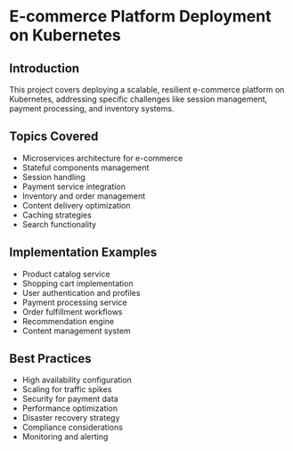# E-commerce Platform Deployment on Kubernetes

## Introduction
This project covers deploying a scalable, resilient e-commerce platform on Kubernetes, addressing specific challenges like session management, payment processing, and inventory systems.

## Topics Covered
- Microservices architecture for e-commerce
- Stateful components management
- Session handling
- Payment service integration
- Inventory and order management
- Content delivery optimization
- Caching strategies
- Search functionality

## Implementation Examples
- Product catalog service
- Shopping cart implementation
- User authentication and profiles
- Payment processing service
- Order fulfillment workflows
- Recommendation engine
- Content management system

## Best Practices
- High availability configuration
- Scaling for traffic spikes
- Security for payment data
- Performance optimization
- Disaster recovery strategy
- Compliance considerations
- Monitoring and alerting